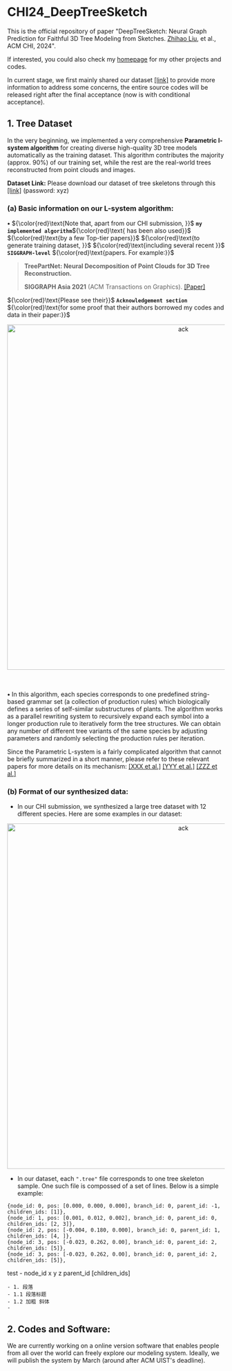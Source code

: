 # CHI24_DeepTreeSketch




This is the official repository of paper "DeepTreeSketch: Neural Graph Prediction for Faithful 3D Tree Modeling from Sketches. [Zhihao Liu](https://ryuzhihao123.github.io/), et al., ACM CHI, 2024".

If interested, you could also check my [homepage](https://ryuzhihao123.github.io/) for my other projects and codes.

In current stage, we first mainly shared our dataset [[link]](https://vcc.tech/research/2021/TreePartNet) to provide more information to address some concerns, the entire source codes will be released right after the final acceptance (now is with conditional acceptance).


## 1. Tree Dataset
In the very beginning, we implemented a very comprehensive **Parametric l-system algorithm** for creating diverse high-quality 3D tree models automatically as the training dataset. 
This algorithm contributes the majority (approx. 90%) of our training set, while the rest are the real-world trees reconstructed from point clouds and images.

**Dataset Link:** Please download our dataset of tree skeletons through this [[link]](https://vcc.tech/research/2021/TreePartNet)  (password: xyz)

### (a) Basic information on our L-system algorithm:

**$\bullet$** ${\color{red}\text{Note that, apart from our CHI submission, }}$ **``my implemented algorithm``**${\color{red}\text{ has been also used}}$ ${\color{red}\text{by a few Top-tier papers}}$ ${\color{red}\text{to generate training dataset, }}$
${\color{red}\text{including several recent }}$ **``SIGGRAPH-level``** ${\color{red}\text{papers. For example:}}$


> **TreePartNet: Neural Decomposition of Point Clouds for 3D Tree Reconstruction.**
>
> **SIGGRAPH Asia 2021** (ACM Transactions on Graphics). [[Paper]](https://dl.acm.org/doi/abs/10.1145/3478513.3480486) 

${\color{red}\text{Please see their}}$ **``Acknowledgement section``** ${\color{red}\text{for some proof that their authors borrowed my codes and data in their paper:}}$

<div align=center>
<img src="https://github.com/RyuZhihao123/CHI_DeepTreeSketch/blob/main/Figures/0-ack.png" width = "800" alt="ack" align=center />
</div>
<br/><br/>

**$\bullet$** In this algorithm, each species corresponds to one predefined string-based grammar set (a collection of production rules) which biologically defines a series of self-similar substructures of plants. 
The algorithm works as a parallel rewriting system to recursively expand each symbol into a longer production rule to iteratively form the tree structures.
We can obtain any number of different tree variants of the same species by adjusting parameters and randomly selecting the production rules per iteration. 

Since the Parametric L-system is a fairly complicated algorithm that cannot be briefly summarized in a short manner, please refer to these relevant papers for more details on its mechanism:
[[XXX et al.]](https://vcc.tech/research/2021/TreePartNet)  [[YYY et al.]](https://vcc.tech/research/2021/TreePartNet) [[ZZZ et al.]](https://vcc.tech/research/2021/TreePartNet) 


### (b) Format of our synthesized data:
- In our CHI submission, we synthesized a large tree dataset with 12 different species. Here are some examples in our dataset:

<div align=center>
<img src="https://github.com/RyuZhihao123/CHI_DeepTreeSketch/blob/main/Figures/1-tree-exps-1.png" width = "800" alt="ack" align=center />
</div>


- In our dataset, each ``".tree"`` file corresponds to one tree skeleton sample. One such file is compossed of a set of lines. Below is a simple example:
```
{node_id: 0, pos: [0.000, 0.000, 0.000], branch_id: 0, parent_id: -1, children_ids: [1]},
{node_id: 1, pos: [0.001, 0.012, 0.002], branch_id: 0, parent_id: 0, children_ids: [2, 3]},
{node_id: 2, pos: [-0.004, 0.180, 0.000], branch_id: 0, parent_id: 1, children_ids: [4, ]},
{node_id: 3, pos: [-0.023, 0.262, 0.00], branch_id: 0, parent_id: 2, children_ids: [5]},
{node_id: 3, pos: [-0.023, 0.262, 0.00], branch_id: 0, parent_id: 2, children_ids: [5]},
```

test
    - node_id x y z parent_id [children_ids]

    - 1. 段落
    - 1.1 段落标题
    - 1.2 加粗 斜体
    - 
## 2. Codes and Software:

We are currently working on a online version software that enables people from all over the world can freely explore our modeling system.
Ideally, we will publish the system by March (around after ACM UIST's deadline).
